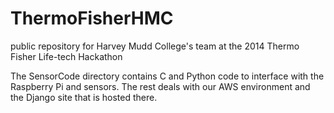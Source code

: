 ThermoFisherHMC
===============

public repository for Harvey Mudd College's team at the 2014 Thermo Fisher Life-tech Hackathon

The SensorCode directory contains C and Python code to interface with the Raspberry Pi and sensors. The rest deals with our AWS environment and the Django site that is hosted there.
